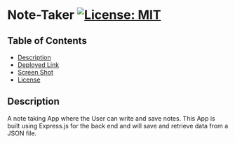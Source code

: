 # Note-Taker [![License: MIT](https://img.shields.io/badge/License-MIT-yellow.svg)](https://opensource.org/licenses/MIT)
## Table of Contents

* [Description](#description)
* [Deployed Link](#deloyed-link)
* [Screen Shot](#screen-shot)
* [License](#license)




## Description
A note taking App where the User can write and save notes. This App is built using Express.js for the back end and will save and retrieve data from a JSON file.
